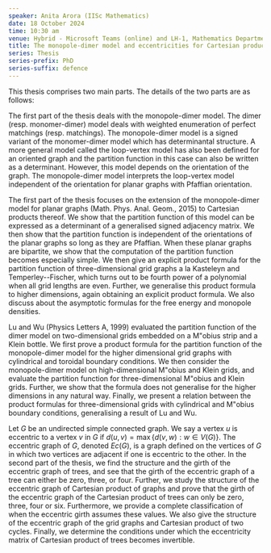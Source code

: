 ```yaml
---
speaker: Anita Arora (IISc Mathematics)
date: 18 October 2024
time: 10:30 am
venue: Hybrid - Microsoft Teams (online) and LH-1, Mathematics Department
title: The monopole-dimer model and eccentricities for Cartesian product of graphs
series: Thesis
series-prefix: PhD
series-suffix: defence
---
```


This thesis comprises two main parts. The details of the two parts are as follows:

The first part of the thesis deals with the monopole-dimer model. The dimer (resp. monomer-dimer) model deals with weighted enumeration of perfect matchings (resp. matchings). The monopole-dimer model is a signed variant of the monomer-dimer model which has determinantal structure. A more general model called the loop-vertex model has also been defined for an oriented graph and the partition function in this case can also be written as a determinant. However, this model depends on the orientation of the graph. The monopole-dimer model interprets the loop-vertex model independent of the orientation for planar graphs with Pfaffian orientation. 

The first part of the thesis focuses on the extension of the monopole-dimer model for planar graphs (Math. Phys. Anal. Geom., 2015) to Cartesian products thereof. We show that the partition function of this model can be expressed as a determinant of a generalised signed adjacency matrix. We then show that the partition function is independent of the orientations of the planar graphs so long as they are Pfaffian. When these planar graphs are bipartite, we show that the computation of the partition function becomes especially simple. We then give an explicit product formula for the partition function of three-dimensional grid graphs a la Kasteleyn and Temperley--Fischer, which turns out to be fourth power of a polynomial when all grid lengths are even. Further, we generalise this product formula to higher dimensions, again obtaining an explicit product formula. We also discuss about the asymptotic formulas for the free energy and monopole densities.

Lu and Wu (Physics Letters A, 1999) evaluated the partition function of the dimer model on two-dimensional grids embedded on a M\"obius strip and a Klein bottle. We first prove a product formula for the partition function of the monopole-dimer model for the higher dimensional grid graphs with cylindrical and toroidal boundary conditions. We then consider the monopole-dimer model on high-dimensional M\"obius and Klein grids, and evaluate the partition function for three-dimensional M\"obius and Klein grids. Further, we show that the formula does not generalise for the higher dimensions in any natural way. Finally, we present a relation between the product formulas for three-dimensional grids with cylindrical and M\"obius boundary conditions, generalising a result of Lu and Wu.

Let $G$ be an undirected simple connected graph. We say a vertex $u$ is eccentric to a vertex $v$ in $G$ if $d(u,v)=\max\{d(v,w): w\in V(G)\}$. The eccentric graph of $G$, denoted $Ec(G)$, is a graph defined on the vertices of $G$ in which two vertices are adjacent if one is eccentric to the other. In the second part of the thesis, we find the structure and the girth of the eccentric graph of trees, and see that the girth of the eccentric graph of a tree can either be zero, three, or four. Further, we study the structure of the eccentric graph of Cartesian product of graphs and prove that the girth of the eccentric graph of the Cartesian product of trees can only be zero, three, four or six. Furthermore, we provide a complete classification of when the eccentric girth assumes these values. We also give the structure of the eccentric graph of the grid graphs and Cartesian product of two cycles. Finally, we determine the conditions under which the eccentricity matrix of Cartesian product of trees becomes invertible.

